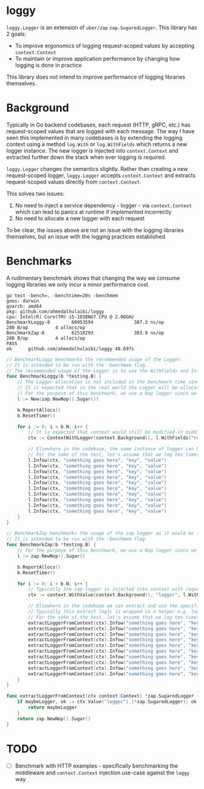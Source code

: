 # loggy

`loggy.Logger` is an extension of `uber/zap` `zap.SugaredLogger`. This library has 2 goals:

- To improve ergonomics of logging request-scoped values by accepting `context.Context`
- To maintain or improve application performance by changing how logging is done in practice

This library does not intend to improve performance of logging libraries themselves.

# Background

Typically in Go backend codebases, each request (HTTP, gRPC, etc.) has request-scoped values that are logged with each message. The way I have seen this implemented in many codebases is by extending the logging context using a method `log.With` or `log.WithFields` which returns a new logger instance. The new logger is injected into `context.Context` and extracted further down the stack when ever logging is required.

`loggy.Logger` changes the semantics slightly. Rather than creating a new request-scoped logger, `loggy.Logger` accepts `context.Context` and extracts request-scoped values directly from `context.Context`. 

This solves two issues:
1. No need to inject a service dependency - logger - via `context.Context` which can lead to panics at runtime if implemented incorrectly
2. No need to allocate a new logger with each request

To be clear, the issues above are not an issue with the logging libraries themselves, but an issue with the logging practices established.

# Benchmarks

A rudimentary benchmark shows that changing the way we consume logging libraries we only incur a minor performance cost.

```
go test -bench=. -benchtime=20s -benchmem
goos: darwin
goarch: amd64
pkg: github.com/ahmedalhulaibi/loggy
cpu: Intel(R) Core(TM) i5-1038NG7 CPU @ 2.00GHz
BenchmarkLoggy-8        60953594               387.3 ns/op           280 B/op          4 allocs/op
BenchmarkZap-8          62510293               383.9 ns/op           280 B/op          4 allocs/op
PASS
ok      github.com/ahmedalhulaibi/loggy 48.697s
```

```go
// BenchmarkLoggy benchmarks the recommended usage of the Logger.
// It is intended to be run with the -benchmem flag.
// The recommended usage of the Logger is to use the WithFields and Infow, Debugw, etc. methods.
func BenchmarkLoggy(b *testing.B) {
	// The Logger allocation is not included in the benchmark time since it is declared once at the beginning of the program
	// It is expected that in the real world the Logger will be allocated once and reused across the application.
	// For the purpose of this benchmark, we use a Nop logger since we're measuring the overhead of the Logger implementation.
	l := New(zap.NewNop().Sugar())

	b.ReportAllocs()
	b.ResetTimer()

	for i := 0; i < b.N; i++ {
		// It is expected that context would still be modified in middleware with request-scoped values
		ctx := ContextWithLogger(context.Background(), l.WithFields("request_id", "<request-id-value>"))

		// Elsewhere in the codebase, the same instance of logger can be used and will extract request-scoped values from context.Context
		// For the sake of the test, let's assume that we log ten times per request.
		l.Infow(ctx, "something goes here", "key", "value")
		l.Infow(ctx, "something goes here", "key", "value")
		l.Infow(ctx, "something goes here", "key", "value")
		l.Infow(ctx, "something goes here", "key", "value")
		l.Infow(ctx, "something goes here", "key", "value")
		l.Infow(ctx, "something goes here", "key", "value")
		l.Infow(ctx, "something goes here", "key", "value")
		l.Infow(ctx, "something goes here", "key", "value")
		l.Infow(ctx, "something goes here", "key", "value")
		l.Infow(ctx, "something goes here", "key", "value")
	}
}

// BenchmarkZap benchmarks the usage of the zap logger as it would be in the real world.
// It is intended to be run with the -benchmem flag.
func BenchmarkZap(b *testing.B) {
	// For the purpose of this benchmark, we use a Nop logger since we're measuring the overhead of the Logger implementation.
	l := zap.NewNop().Sugar()

	b.ReportAllocs()
	b.ResetTimer()

	for i := 0; i < b.N; i++ {
		// Typically the zap logger is injected into context with request-scoped fields in middleware
		ctx := context.WithValue(context.Background(), "logger", l.With("request_id", "<request-id-value>"))

		// Elsewhere in the codebase we can extract and use the specific request-scoped logger
		// Typically this extract logic is wrapped in a helper e.g. logger(ctx).Infow but that is not relevant to this benchmark
		// For the sake of the test, let's assume that we log ten times per request.
		extractLoggerFromContext(ctx).Infow("something goes here", "key", "value")
		extractLoggerFromContext(ctx).Infow("something goes here", "key", "value")
		extractLoggerFromContext(ctx).Infow("something goes here", "key", "value")
		extractLoggerFromContext(ctx).Infow("something goes here", "key", "value")
		extractLoggerFromContext(ctx).Infow("something goes here", "key", "value")
		extractLoggerFromContext(ctx).Infow("something goes here", "key", "value")
		extractLoggerFromContext(ctx).Infow("something goes here", "key", "value")
		extractLoggerFromContext(ctx).Infow("something goes here", "key", "value")
		extractLoggerFromContext(ctx).Infow("something goes here", "key", "value")
		extractLoggerFromContext(ctx).Infow("something goes here", "key", "value")
	}
}

func extractLoggerFromContext(ctx context.Context) *zap.SugaredLogger {
	if maybeLogger, ok := ctx.Value("logger").(*zap.SugaredLogger); ok {
		return maybeLogger
	}
	return zap.NewNop().Sugar()
}
```

# TODO
- [ ] Benchmark with HTTP examples - specifically benchmarking the middleware and `context.Context` injection use-case against the `loggy` way